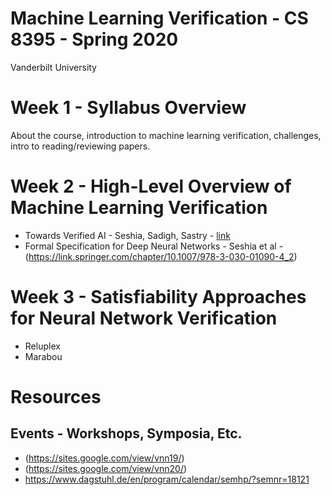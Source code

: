 # Machine Learning Verification - CS 8395 - Spring 2020
Vanderbilt University

# Week 1 - Syllabus Overview
About the course, introduction to machine learning verification, challenges, intro to reading/reviewing papers.

# Week 2 - High-Level Overview of Machine Learning Verification

- Towards Verified AI - Seshia, Sadigh, Sastry - [link](https://arxiv.org/abs/1606.08514)
- Formal Specification for Deep Neural Networks - Seshia et al - (https://link.springer.com/chapter/10.1007/978-3-030-01090-4_2)

# Week 3 - Satisfiability Approaches for Neural Network Verification

- Reluplex
- Marabou

# Resources

## Events - Workshops, Symposia, Etc.

- (https://sites.google.com/view/vnn19/)
- (https://sites.google.com/view/vnn20/)
- https://www.dagstuhl.de/en/program/calendar/semhp/?semnr=18121
